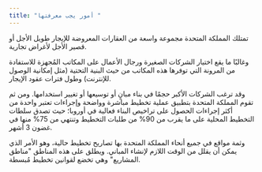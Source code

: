 ```yaml
---
title: "أمور يجب معرفتها "
---
```


تمتلك المملكة المتحدة مجموعة واسعة من العقارات المعروضة للإيجار طويل الأجل أو قصير الأجل لأغراض تجارية.

وغالبًا ما يقع اختيار الشركات الصغيرة ورجال الأعمال على المكاتب المُجهزة للاستفادة من المرونة التي توفرها هذه المكاتب من حيث البنية التحتية (مثل إمكانية الوصول للإنترنت) وطول فترات عقود الإيجار.

وقد ترغب الشركات الأكبر حجمًا في بناء مبانٍ أو توسيعها أو تغيير استخدامها. ومن ثم تقوم المملكة المتحدة بتطبيق عملية تخطيط مباشرة وواضحة وإجراءات تعتبر واحدة من أكثر إجراءات الحصول على تراخيص البناء فعالية في أوروبا؛ حيث تصدق سلطات التخطيط المحلية على ما يقرب من 90% من طلبات التخطيط وتنتهي من 75% منها في غضون 3 أشهر.

وثمة مواقع في جميع أنحاء المملكة المتحدة بها تصاريح تخطيط حالية، وهو الأمر الذي يمكن أن يقلل من الوقت اللازم لإنشاء المباني. ويطلق على هذه المناطق "مناطق المشاريع" وهي تخضع لقوانين تخطيط مُبسطة.
